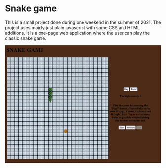 
# Snake game
This is a small project done during one weekend in the summer of 2021. 
The project uses mainly just plain javascript with some CSS and HTML additions. 
It is a one-page web application where the user can play the classic snake game.

![Picture of the app](/screenshot.jpg?raw=true)
